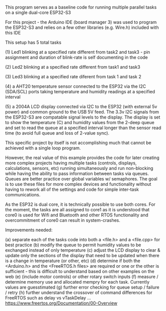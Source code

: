This program serves as a baseline code for running multiple parallel tasks on a single dual-core ESP32-S3

For this project - the Arduino IDE (board manager 3) was used to program the ESP32-S3 and relies on a few other libraries (e.g. Wire.h) included with this IDE

This setup has 5 total tasks

(1) Led1 blinking at a specified rate different from task2 and task3 - pin assignment and duration of blink-rate is self documenting in the code

(2) Led2 blinking at a specified rate different from task1 and task3

(3) Led3 blinking at a specified rate diferent from task 1 and task 2

(4) a AHT20 temperature sensor connected to the ESP32 via the I2C (SDA/SCL) ports taking temperature and humidity readings at a specified interval

(5) a 2004A LCD display connected via I2C to the ESP32 (with external 5v power) and common ground to the USB 5V feed.  The 3.3v I2C signals from the ESP32-S3 are compatable signal levels to the display.  The display is set to show the temperature (C) and humidity values from the 2-deep queue and set to read the queue at a specified interval longer than the sensor read time (to avoid full queue and loss of 2-value sync).

This specific project by itself is not accomplishing much that cannot be achieved with a single loop program.  

However, the real value of this example provides the code for later creating more complex projects having multiple tasks (controls, displays, calculations, sensors, etc) running simultaneously and run non-blocking while having the ability to pass information between tasks via queues.  Queues are better practice over global variables w/ semaphores.  The goal is to use these files for more complex devices and functionality without having to rework all of the settings and code for simple inter-task communications.

As the ESP32 is dual core, it is technically possible to use both cores.  For the moment, the tasks are all assigned to core1 as it is understood that core0 is used for Wifi and Bluetooth and other RTOS functionality and overcommitment of core0 can result in system-crashes. 

Improvements needed: 

(a) separate each of the tasks code into both a <file.h> and a <file.cpp> for best practice 
(b) modify the queue to permit humidity values to be exchanged instead of only temperature
(c) adjust the LCD display to clear & update only the sections of the display that need to be updated when there is a change in temperature (or other, etc)
(d) determine if both the <Arduino.h> and the <FreeRTOS.h files> are required or one or the other is sufficient - this is difficult to understand based on other examples on the web
(e) (include motor controls) or other rotary switch inputs
(f) measure / determine memory use and allocated mempry for each task.  Currently values are guesstimated
(g) further error checking for queue setup / failure / retry
(h) further understand the crossover of command differences for FreeRTOS such as delay vs vTaskDelay ...  https://www.freertos.org/Documentation/00-Overview


